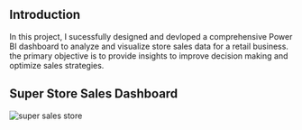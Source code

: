## Introduction
In this project, I sucessfully designed and devloped a comprehensive Power BI dashboard to analyze and visualize store sales data for a retail business. the primary objective is to provide insights to improve decision making and optimize sales strategies.

## Super Store Sales Dashboard


![super sales store ](https://github.com/Kumarimegha64/Super_store_sales/assets/134256761/51f35146-ac02-4d41-a2f6-7722685f97f3)

